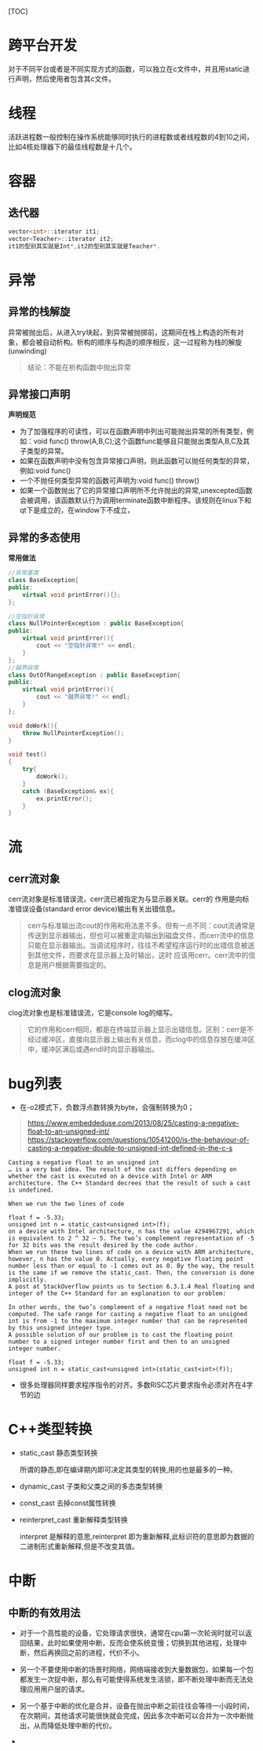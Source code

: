 [TOC]

# 跨平台开发

对于不同平台或者是不同实现方式的函数，可以独立在c文件中，并且用static进行声明，然后使用者包含其c文件。

# 线程

活跃进程数一般控制在操作系统能够同时执行的进程数或者线程数的4到10之间，比如4核处理器下的最佳线程数是十几个。

# 容器

## 迭代器

```c++
vector<int>::iterator it1;
vector<Teacher>::iterator it2;
it1的型别其实就是Int*,it2的型别其实就是Teacher*.
```

# 异常

## 异常的栈解旋

异常被抛出后，从进入try块起，到异常被抛掷前，这期间在栈上构造的所有对象，都会被自动析构。析构的顺序与构造的顺序相反，这一过程称为栈的解旋(unwinding)

> 结论：不能在析构函数中抛出异常

## 异常接口声明

**声明规范**

- 为了加强程序的可读性，可以在函数声明中列出可能抛出异常的所有类型，例如：void func() throw(A,B,C);这个函数func能够且只能抛出类型A,B,C及其子类型的异常。
- 如果在函数声明中没有包含异常接口声明，则此函数可以抛任何类型的异常，例如:void func()
- 一个不抛任何类型异常的函数可声明为:void func() throw()
- 如果一个函数抛出了它的异常接口声明所不允许抛出的异常,unexcepted函数会被调用，该函数默认行为调用terminate函数中断程序。该规则在linux下和qt下是成立的，在window下不成立，

## 异常的多态使用

**常用做法**

```c++
//异常基类
class BaseException{
public:
    virtual void printError(){};
};

//空指针异常
class NullPointerException : public BaseException{
public:
    virtual void printError(){
        cout << "空指针异常!" << endl;
    }
};
//越界异常
class OutOfRangeException : public BaseException{
public:
    virtual void printError(){
        cout << "越界异常!" << endl;
    }
};

void doWork(){
    throw NullPointerException();
}

void test()
{
    try{
        doWork();
    }
    catch (BaseException& ex){
        ex.printError();
    }
}
```

# 流

## cerr流对象

cerr流对象是标准错误流，cerr流已被指定为与显示器关联。cerr的 作用是向标准错误设备(standard error device)输出有关出错信息。

> cerr与标准输出流cout的作用和用法差不多。但有一点不同：cout流通常是传送到显示器输出，但也可以被重定向输出到磁盘文件，而cerr流中的信息只能在显示器输出。当调试程序时，往往不希望程序运行时的出错信息被送到其他文件，而要求在显示器上及时输出，这时 应该用cerr。cerr流中的信息是用户根据需要指定的。

## clog流对象

clog流对象也是标准错误流，它是console log的缩写。

> 它的作用和cerr相同，都是在终端显示器上显示出错信息。区别：cerr是不经过缓冲区，直接向显示器上输出有关信息，而clog中的信息存放在缓冲区中，缓冲区满后或遇endl时向显示器输出。

# bug列表

- 在-o2模式下，负数浮点数转换为byte，会强制转换为0；

> https://www.embeddeduse.com/2013/08/25/casting-a-negative-float-to-an-unsigned-int/
> https://stackoverflow.com/questions/10541200/is-the-behaviour-of-casting-a-negative-double-to-unsigned-int-defined-in-the-c-s

	Casting a negative float to an unsigned int
	… is a very bad idea. The result of the cast differs depending on whether the cast is executed on a device with Intel or ARM architecture. The C++ Standard decrees that the result of such a cast is undefined.
	
	When we run the two lines of code
	
	float f = -5.33;
	unsigned int n = static_cast<unsigned int>(f);
	on a device with Intel architecture, n has the value 4294967291, which is equivalent to 2 ^ 32 – 5. The two’s complement representation of -5 for 32 bits was the result desired by the code author.
	When we run these two lines of code on a device with ARM architecture, however, n has the value 0. Actually, every negative floating point number less than or equal to -1 comes out as 0. By the way, the result is the same if we remove the static_cast. Then, the conversion is done implicitly.
	A post at StackOverflow points us to Section 6.3.1.4 Real floating and integer of the C++ Standard for an explanation to our problem:
	
	In other words, the two’s complement of a negative float need not be computed. The safe range for casting a negative float to an unsigned int is from -1 to the maximum integer number that can be represented by this unsigned integer type.
	A possible solution of our problem is to cast the floating point number to a signed integer number first and then to an unsigned integer number.
	
	float f = -5.33;
	unsigned int n = static_cast<unsigned int>(static_cast<int>(f));
- 很多处理器同样要求程序指令的对齐。多数RISC芯片要求指令必须对齐在4字节的边

# C++类型转换

- static_cast 静态类型转换

  所谓的静态,即在编译期内即可决定其类型的转换,用的也是最多的一种。

- dynamic_cast 子类和父类之间的多态类型转换

- const_cast 去掉const属性转换

- reinterpret_cast 重新解释类型转换

  interpret 是解释的意思,reinterpret 即为重新解释,此标识符的意思即为数据的二进制形式重新解释,但是不改变其值。

# 中断

## 中断的有效用法

- 对于一个高性能的设备，它处理请求很快，通常在cpu第一次轮询时就可以返回结果，此时如果使用中断，反而会使系统变慢；切换到其他进程，处理中断，然后再换回之前的进程，代价不小。
- 另一个不要使用中断的场景时网络，网络端接收到大量数据包，如果每一个包都发生一次捉中断，那么有可能使得系统发生活锁，即不断处理中断而无法处理应用用户层的请求。
- 另一个基于中断的优化是合并，设备在抛出中断之前往往会等待一小段时间，在次期间，其他请求可能很快就会完成，因此多次中断可以合并为一次中断抛出，从而降低处理中断的代价。

- 